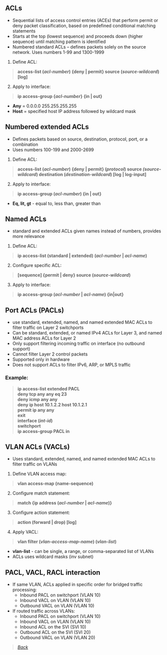 ## ACLs  
* Sequential lists of access control entries (ACEs) that perform permit or deny packet classification, based on predefined conditional matching statements  
* Starts at the top (lowest sequence) and proceeds down (higher sequence) until matching pattern is identified  
* Numbered standard ACLs – defines packets solely on the source network. Uses numbers 1-99 and 1300-1999  
1. Define ACL:  
> **access-list (*acl-number*) {deny | permit} source (*source-wildcard*) [log]**  
2. Apply to interface:  
> **ip access-group {*acl-number*} {in | out}**  
* **Any** = 0.0.0.0 255.255.255.255  
* **Host** = specified host IP address followed by wildcard mask  


## Numbered extended ACLs  
* Defines packets based on source, destination, protocol, port, or a combination  
* Uses numbers 100-199 and 2000-2699  
1. Define ACL:  
> **access-list (*acl-number*) {deny | permit} (*protocol*) source *(source-wildcard*) destination (*destination-wildcard*) [log | log-input]**  
2. Apply to interface:  
> **ip access-group (*acl-number*) {in | out}**  
* **Eq, lit, gt** - equal to, less than, greater than  


## Named ACLs  
* standard and extended ACLs given names instead of numbers, provides more relevance  
1. Define ACL:  
> **ip access-list (standard | extended) (*acl-number* | *acl-name*)**  
2. Configure specific ACL:  
> **[sequence] {permit | deny} source (*source-wildcard*)**  
3. Apply to interface:  
> **ip access-group (*acl-number* | *acl-name*) {in|out}**  


## Port ACLs (PACLs)   
* use standard, extended, named, and named extended MAC ACLs to filter traffic on Layer 2 switchports  
* Can be standard, extended, or named IPv4 ACLs for Layer 3, and named MAC address ACLs for Layer 2  
* Only support filtering incoming traffic on interface (no outbound support)  
* Cannot filter Layer 2 control packets  
* Supported only in hardware  
* Does not support ACLs to filter IPv6, ARP, or MPLS traffic  

### Example:  
> **ip access-list extended PACL**  
> **deny tcp any any eq 23**  
> **deny icmp any any**  
> **deny ip host 10.1.2.2 host 10.1.2.1**  
> **permit ip any any**  
> **exit**  
> **interface (*int-id*)**  
> **switchport**  
> **ip access-group PACL in**  


## VLAN ACLs (VACLs)  
* Uses standard, extended, named, and named extended MAC ACLs to filter traffic on VLANs  
1. Define VLAN access map:  
> **vlan access-map (name-sequence)**  
2. Configure match statement:  
> **match {ip address (*acl-number* | *acl-name*)}**  
3. Configure action statement:  
> **action (forward | drop) [log]**  
4. Apply VACL:  
> **vlan filter (*vlan-access-map-name*) (*vlan-list*)**  
* **vlan-list** - can be single, a range, or comma-separated list of VLANs  
* ACLs uses wildcard masks (inv subnet)  

## PACL, VACL, RACL interaction  
* If same VLAN, ACLs applied in specific order for bridged traffic processing:  
  * Inbound PACL on switchport (VLAN 10)  
  * Inbound VACL on VLAN (VLAN 10)  
  * Outbound VACL on VLAN (VLAN 10)  
* If routed traffic across VLANs:  
  * Inbound PACL on switchport (VLAN 10)  
  * Inbound VACL on VLAN (VLAN 10)  
  * Inbound ACL on the SVI (SVI 10)  
  * Outbound ACL on the SVI (SVI 20)  
  * Outbound VACL on VLAN (VLAN 20)  


> *[Back](https://github.com/network-dluong/CCNP-ENCOR/tree/5.0-Security)*  
